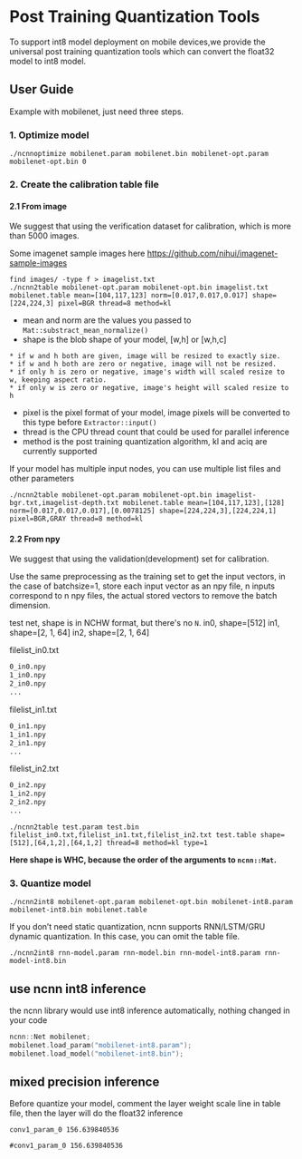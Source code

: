 # Post Training Quantization Tools

To support int8 model deployment on mobile devices,we provide the universal post training quantization tools which can convert the float32 model to int8 model.

## User Guide

Example with mobilenet, just need three steps.

### 1. Optimize model

```shell
./ncnnoptimize mobilenet.param mobilenet.bin mobilenet-opt.param mobilenet-opt.bin 0
```

### 2. Create the calibration table file

#### 2.1 From image

We suggest that using the verification dataset for calibration, which is more than 5000 images.

Some imagenet sample images here https://github.com/nihui/imagenet-sample-images

```shell
find images/ -type f > imagelist.txt
./ncnn2table mobilenet-opt.param mobilenet-opt.bin imagelist.txt mobilenet.table mean=[104,117,123] norm=[0.017,0.017,0.017] shape=[224,224,3] pixel=BGR thread=8 method=kl
```

* mean and norm are the values you passed to ```Mat::substract_mean_normalize()```
* shape is the blob shape of your model, [w,h] or [w,h,c]

>
    * if w and h both are given, image will be resized to exactly size.
    * if w and h both are zero or negative, image will not be resized.
    * if only h is zero or negative, image's width will scaled resize to w, keeping aspect ratio.
    * if only w is zero or negative, image's height will scaled resize to h

* pixel is the pixel format of your model, image pixels will be converted to this type before ```Extractor::input()```
* thread is the CPU thread count that could be used for parallel inference
* method is the post training quantization algorithm, kl and aciq are currently supported

If your model has multiple input nodes, you can use multiple list files and other parameters

```shell
./ncnn2table mobilenet-opt.param mobilenet-opt.bin imagelist-bgr.txt,imagelist-depth.txt mobilenet.table mean=[104,117,123],[128] norm=[0.017,0.017,0.017],[0.0078125] shape=[224,224,3],[224,224,1] pixel=BGR,GRAY thread=8 method=kl
```

#### 2.2 From npy

We suggest that using the validation(development) set for calibration.

Use the same preprocessing as the training set to get the input vectors, in the case of batchsize=1, store each input vector as an npy file, n inputs correspond to n npy files, the actual stored vectors to remove the batch dimension.


test net, shape is in NCHW format, but there's no `N`.
in0, shape=[512]
in1, shape=[2, 1, 64]
in2, shape=[2, 1, 64]

filelist_in0.txt
```txt
0_in0.npy
1_in0.npy
2_in0.npy
...
```

filelist_in1.txt
```txt
0_in1.npy
1_in1.npy
2_in1.npy
...
```

filelist_in2.txt
```txt
0_in2.npy
1_in2.npy
2_in2.npy
...
```

```shell
./ncnn2table test.param test.bin filelist_in0.txt,filelist_in1.txt,filelist_in2.txt test.table shape=[512],[64,1,2],[64,1,2] thread=8 method=kl type=1
```
**Here shape is WHC, because the order of the arguments to `ncnn::Mat`.**

### 3. Quantize model

```shell
./ncnn2int8 mobilenet-opt.param mobilenet-opt.bin mobilenet-int8.param mobilenet-int8.bin mobilenet.table
```

If you don’t need static quantization, ncnn supports RNN/LSTM/GRU dynamic quantization. In this case, you can omit the table file.

```shell
./ncnn2int8 rnn-model.param rnn-model.bin rnn-model-int8.param rnn-model-int8.bin
```

## use ncnn int8 inference

the ncnn library would use int8 inference automatically, nothing changed in your code

```cpp
ncnn::Net mobilenet;
mobilenet.load_param("mobilenet-int8.param");
mobilenet.load_model("mobilenet-int8.bin");
```

## mixed precision inference

Before quantize your model, comment the layer weight scale line in table file, then the layer will do the float32 inference

```
conv1_param_0 156.639840536
```

```
#conv1_param_0 156.639840536
```
